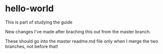 # hello-world
This is part of studying the guide

New changes I've made after braching this out from the master branch.

These should go into the master readme.md file only when I merge the two branches, not before that!
